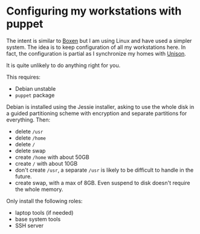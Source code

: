 Configuring my workstations with puppet
=======================================

The intent is similar to [Boxen][] but I am using Linux and have used
a simpler system. The idea is to keep configuration of all my
workstations here. In fact, the configuration is partial as I
synchronize my homes with [Unison][].

It is quite unlikely to do anything right for you.

[Boxen]: https://boxen.github.com/
[Unison]: http://www.cis.upenn.edu/~bcpierce/unison/

This requires:

 - Debian unstable
 - `puppet` package

Debian is installed using the Jessie installer, asking to use the
whole disk in a guided partitioning scheme with encryption and
separate partitions for everything. Then:

 - delete `/usr`
 - delete `/home`
 - delete `/`
 - delete swap
 - create `/home` with about 50GB
 - create `/` with about 10GB
 - don't create `/usr`, a separate `/usr` is likely to be difficult to
   handle in the future.
 - create swap, with a max of 8GB. Even suspend to disk doesn't
   require the whole memory.

Only install the following roles:

 - laptop tools (if needed)
 - base system tools
 - SSH server
